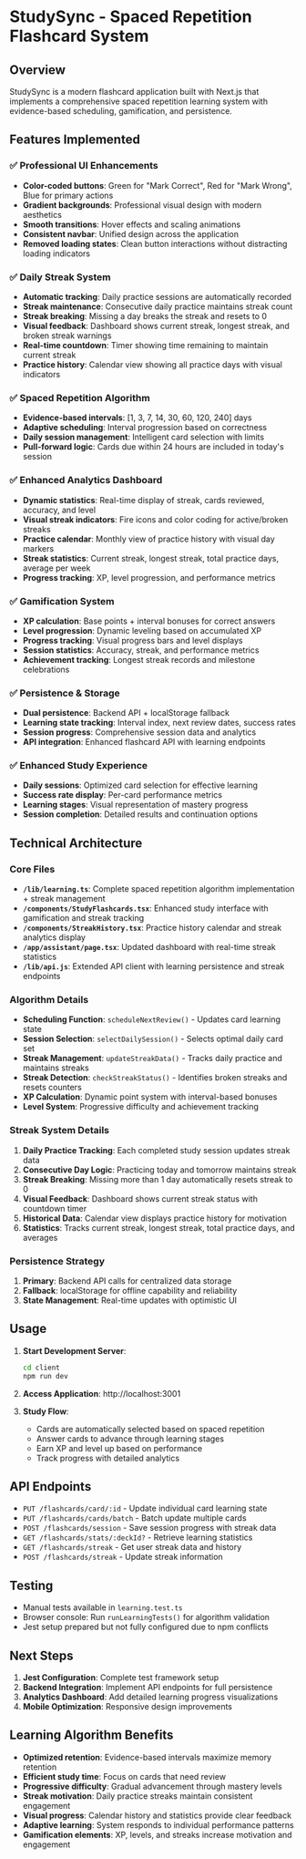 # StudySync - Spaced Repetition Flashcard System

## Overview

StudySync is a modern flashcard application built with Next.js that implements a comprehensive spaced repetition learning system with evidence-based scheduling, gamification, and persistence.

## Features Implemented

### ✅ Professional UI Enhancements

- **Color-coded buttons**: Green for "Mark Correct", Red for "Mark Wrong", Blue for primary actions
- **Gradient backgrounds**: Professional visual design with modern aesthetics
- **Smooth transitions**: Hover effects and scaling animations
- **Consistent navbar**: Unified design across the application
- **Removed loading states**: Clean button interactions without distracting loading indicators

### ✅ Daily Streak System

- **Automatic tracking**: Daily practice sessions are automatically recorded
- **Streak maintenance**: Consecutive daily practice maintains streak count
- **Streak breaking**: Missing a day breaks the streak and resets to 0
- **Visual feedback**: Dashboard shows current streak, longest streak, and broken streak warnings
- **Real-time countdown**: Timer showing time remaining to maintain current streak
- **Practice history**: Calendar view showing all practice days with visual indicators

### ✅ Spaced Repetition Algorithm

- **Evidence-based intervals**: [1, 3, 7, 14, 30, 60, 120, 240] days
- **Adaptive scheduling**: Interval progression based on correctness
- **Daily session management**: Intelligent card selection with limits
- **Pull-forward logic**: Cards due within 24 hours are included in today's session

### ✅ Enhanced Analytics Dashboard

- **Dynamic statistics**: Real-time display of streak, cards reviewed, accuracy, and level
- **Visual streak indicators**: Fire icons and color coding for active/broken streaks
- **Practice calendar**: Monthly view of practice history with visual day markers
- **Streak statistics**: Current streak, longest streak, total practice days, average per week
- **Progress tracking**: XP, level progression, and performance metrics

### ✅ Gamification System

- **XP calculation**: Base points + interval bonuses for correct answers
- **Level progression**: Dynamic leveling based on accumulated XP
- **Progress tracking**: Visual progress bars and level displays
- **Session statistics**: Accuracy, streak, and performance metrics
- **Achievement tracking**: Longest streak records and milestone celebrations

### ✅ Persistence & Storage

- **Dual persistence**: Backend API + localStorage fallback
- **Learning state tracking**: Interval index, next review dates, success rates
- **Session progress**: Comprehensive session data and analytics
- **API integration**: Enhanced flashcard API with learning endpoints

### ✅ Enhanced Study Experience

- **Daily sessions**: Optimized card selection for effective learning
- **Success rate display**: Per-card performance metrics
- **Learning stages**: Visual representation of mastery progress
- **Session completion**: Detailed results and continuation options

## Technical Architecture

### Core Files

- **`/lib/learning.ts`**: Complete spaced repetition algorithm implementation + streak management
- **`/components/StudyFlashcards.tsx`**: Enhanced study interface with gamification and streak tracking
- **`/components/StreakHistory.tsx`**: Practice history calendar and streak analytics display
- **`/app/assistant/page.tsx`**: Updated dashboard with real-time streak statistics
- **`/lib/api.js`**: Extended API client with learning persistence and streak endpoints

### Algorithm Details

- **Scheduling Function**: `scheduleNextReview()` - Updates card learning state
- **Session Selection**: `selectDailySession()` - Selects optimal daily card set
- **Streak Management**: `updateStreakData()` - Tracks daily practice and maintains streaks
- **Streak Detection**: `checkStreakStatus()` - Identifies broken streaks and resets counters
- **XP Calculation**: Dynamic point system with interval-based bonuses
- **Level System**: Progressive difficulty and achievement tracking

### Streak System Details

1. **Daily Practice Tracking**: Each completed study session updates streak data
2. **Consecutive Day Logic**: Practicing today and tomorrow maintains streak
3. **Streak Breaking**: Missing more than 1 day automatically resets streak to 0
4. **Visual Feedback**: Dashboard shows current streak status with countdown timer
5. **Historical Data**: Calendar view displays practice history for motivation
6. **Statistics**: Tracks current streak, longest streak, total practice days, and averages

### Persistence Strategy

1. **Primary**: Backend API calls for centralized data storage
2. **Fallback**: localStorage for offline capability and reliability
3. **State Management**: Real-time updates with optimistic UI

## Usage

1. **Start Development Server**:

   ```bash
   cd client
   npm run dev
   ```

2. **Access Application**: http://localhost:3001

3. **Study Flow**:
   - Cards are automatically selected based on spaced repetition
   - Answer cards to advance through learning stages
   - Earn XP and level up based on performance
   - Track progress with detailed analytics

## API Endpoints

- `PUT /flashcards/card/:id` - Update individual card learning state
- `PUT /flashcards/cards/batch` - Batch update multiple cards
- `POST /flashcards/session` - Save session progress with streak data
- `GET /flashcards/stats/:deckId?` - Retrieve learning statistics
- `GET /flashcards/streak` - Get user streak data and history
- `POST /flashcards/streak` - Update streak information

## Testing

- Manual tests available in `learning.test.ts`
- Browser console: Run `runLearningTests()` for algorithm validation
- Jest setup prepared but not fully configured due to npm conflicts

## Next Steps

1. **Jest Configuration**: Complete test framework setup
2. **Backend Integration**: Implement API endpoints for full persistence
3. **Analytics Dashboard**: Add detailed learning progress visualizations
4. **Mobile Optimization**: Responsive design improvements

## Learning Algorithm Benefits

- **Optimized retention**: Evidence-based intervals maximize memory retention
- **Efficient study time**: Focus on cards that need review
- **Progressive difficulty**: Gradual advancement through mastery levels
- **Streak motivation**: Daily practice streaks maintain consistent engagement
- **Visual progress**: Calendar history and statistics provide clear feedback
- **Adaptive learning**: System responds to individual performance patterns
- **Gamification elements**: XP, levels, and streaks increase motivation and engagement
